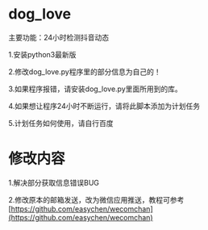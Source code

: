 # dog_love
主要功能：24小时检测抖音动态

1.安装python3最新版  

2.修改dog_love.py程序里的部分信息为自己的！ 

3.如果程序报错，请安装dog_love.py里面所用到的库。  

4.如果想让程序24小时不断运行，请将此脚本添加为计划任务  

5.计划任务如何使用，请自行百度

# 修改内容

1.解决部分获取信息错误BUG

2.修改原本的邮箱发送，改为微信应用推送，教程可参考[https://github.com/easychen/wecomchan](https://github.com/easychen/wecomchan)
